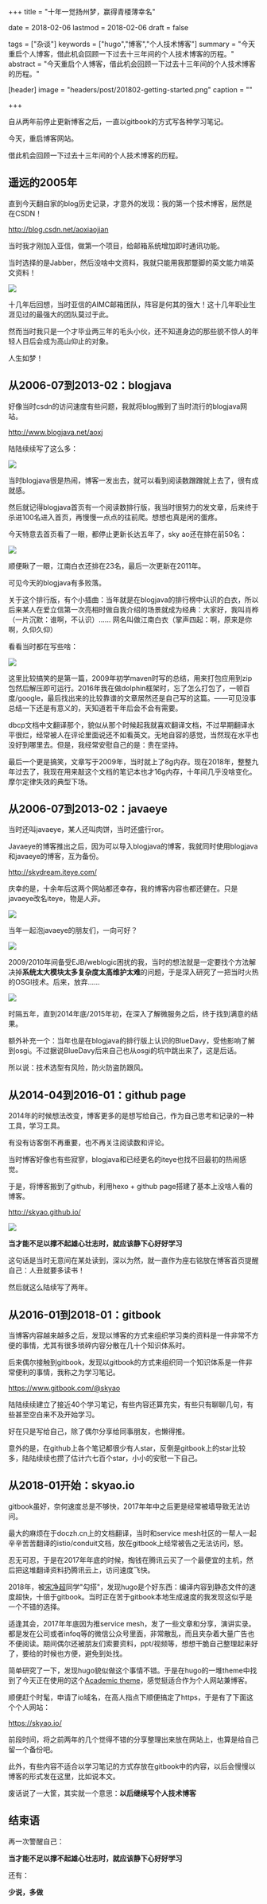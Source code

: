 +++
title = "十年一觉扬州梦，赢得青楼薄幸名"

date = 2018-02-06
lastmod = 2018-02-06
draft = false

tags = ["杂谈"]
keywords = ["hugo","博客","个人技术博客"]
summary = "今天重启个人博客，借此机会回顾一下过去十三年间的个人技术博客的历程。"
abstract = "今天重启个人博客，借此机会回顾一下过去十三年间的个人技术博客的历程。"

[header]
image = "headers/post/201802-getting-started.png"
caption = ""

+++

自从两年前停止更新博客之后，一直以gitbook的方式写各种学习笔记。

今天，重启博客网站。

借此机会回顾一下过去十三年间的个人技术博客的历程。

## 遥远的2005年

直到今天翻自家的blog历史记录，才意外的发现：我的第一个技术博客，居然是在CSDN！

http://blog.csdn.net/aoxiaojian

当时我才刚加入亚信，做第一个项目，给邮箱系统增加即时通讯功能。

当时选择的是Jabber，然后没啥中文资料，我就只能用我那蹩脚的英文能力啃英文资料！

![](images/csdn.jpg)

十几年后回想，当时亚信的AIMC邮箱团队，阵容是何其的强大！这十几年职业生涯见过的最强大的团队莫过于此。

然而当时我只是一个才毕业两三年的毛头小伙，还不知道身边的那些貌不惊人的年轻人日后会成为高山仰止的对象。

人生如梦！

## 从2006-07到2013-02：blogjava

好像当时csdn的访问速度有些问题，我就将blog搬到了当时流行的blogjava网站。

http://www.blogjava.net/aoxj

陆陆续续写了这么多：

![](images/blogjava-3.jpg)

当时blogjava很是热闹，博客一发出去，就可以看到阅读数蹭蹭就上去了，很有成就感。

然后就记得blogjava首页有一个阅读数排行版，我当时很努力的发文章，后来终于杀进100名进入首页，再慢慢一点点的往前爬。想想也真是闲的蛋疼。

今天特意去首页看了一眼，都停止更新长达五年了，sky ao还在排在前50名：

![](images/blogjava.jpg)

顺便瞅了一眼，江南白衣还排在23名，最后一次更新在2011年。

可见今天的blogjava有多败落。

关于这个排行版，有个小插曲：当年就是在blogjava的排行榜中认识的白衣，所以后来某人在爱立信第一次亮相时做自我介绍的场景就成为经典：大家好，我叫肖桦（一片沉默：谁啊，不认识）...... 网名叫做江南白衣（掌声四起：啊，原来是你啊，久仰久仰）

看看当时都在写些啥：

![](images/blogjava-2.jpg)

这里比较搞笑的是第一篇，2009年初学maven时写的总结，用来打包应用到zip包然后解压即可运行。2016年我在做dolphin框架时，忘了怎么打包了，一顿百度/google，最后找出来的比较靠谱的文章居然还是自己写的这篇。——可见没事总结一下还是有意义的，天知道若干年后会不会有需要。

dbcp文档中文翻译那个，貌似从那个时候起我就喜欢翻译文档，不过早期翻译水平很烂，经常被人在评论里面说还不如看英文。无地自容的感觉，当然现在水平也没好到哪里去。但是，我经常安慰自己的是：贵在坚持。

最后一个更是搞笑，文章写于2009年，当时就上了8g内存。现在2018年，整整九年过去了，我现在用来敲这个文档的笔记本也才16g内存，十年间几乎没啥变化。摩尔定律失效的典型下场。

## 从2006-07到2013-02：javaeye

当时还叫javaeye，某人还叫肉饼，当时还盛行ror。

Javaeye的博客推出之后，因为可以导入blogjava的博客，我就同时使用blogjava和javaeye的博客，互为备份。

http://skydream.iteye.com/

庆幸的是，十余年后这两个网站都还幸存，我的博客内容也都还健在。只是javaeye改名iteye，物是人非。

![](images/javaeye.jpg)

当年一起泡javaeye的朋友们，一向可好？

![](images/javaeye-2.jpg)

2009/2010年间备受EJB/weblogic困扰的我，当时的想法就是一定要找个方法解决掉**系统太大模块太多复杂度太高维护太难**的问题，于是深入研究了一把当时火热的OSGI技术。后来，放弃......

![](images/javaeye-3.jpg)

时隔五年，直到2014年底/2015年初，在深入了解微服务之后，终于找到满意的结果。

额外补充一个：当年也是在blogjava的排行版上认识的BlueDavy，受他影响了解到osgi。不过据说BlueDavy后来自己也从osgi的坑中跳出来了，这是后话。

所以说：技术选型有风险，防火防盗防跟风。

## 从2014-04到2016-01：github page

2014年的时候想法改变，博客更多的是想写给自己，作为自己思考和记录的一种工具，学习工具。

有没有访客倒不再重要，也不再关注阅读数和评论。

当时博客好像也有些寂寥，blogjava和已经更名的iteye也找不回最初的热闹感觉。

于是，将博客搬到了github，利用hexo + github page搭建了基本上没啥人看的博客。

http://skyao.github.io/

![](images/github.jpg)

**当才能不足以撑不起雄心壮志时，就应该静下心好好学习**

这句话是当时无意间在某处读到，深以为然，就一直作为座右铭放在博客首页提醒自己：人丑就要多读书！

然后就这么陆续写了两年。

## 从2016-01到2018-01：gitbook

当博客内容越来越多之后，发现以博客的方式来组织学习类的资料是一件非常不方便的事情，尤其有很多琐碎内容分散在几十个知识体系时。

后来偶尔接触到gitbook，发现以gitbook的方式来组织同一个知识体系是一件非常便利的事情，我称之为学习笔记。

https://www.gitbook.com/@skyao

陆陆续续建立了接近40个学习笔记，有些内容还算充实，有些只有聊聊几句，有些甚至空白来不及开始学习。

好在只是写给自己，除了偶尔分享给同事朋友，也懒得推。

意外的是，在github上各个笔记都很少有人star，反倒是gitbook上的star比较多，陆陆续续也攒了估计六七百个star，小小的安慰一下自己。

## 从2018-01开始：skyao.io

gitbook虽好，奈何速度总是不够快，2017年年中之后更是经常被墙导致无法访问。

最大的麻烦在于doczh.cn上的文档翻译，当时和service mesh社区的一帮人一起辛辛苦苦翻译的istio/conduit文档，放在gitbook上经常被告之无法访问，怒。

忍无可忍，于是在2017年年底的时候，掏钱在腾讯云买了一个最便宜的主机，然后把这堆翻译资料扔腾讯云上，访问速度飞快。

2018年，被[宋净超](https://jimmysong.io/)同学"勾搭"，发现hugo是个好东西：编译内容到静态文件的速度超快，十倍于gitbook。当时正在苦于gitbook本地生成速度的我发现这似乎是一个不错的选择。

适逢其会，2017年年底因为推service mesh，发了一些文章和分享，演讲实录。都是发在公司或者infoq等的微信公众号里面，非常散乱，而且夹杂着大量广告也不便阅读。期间偶尔还被朋友们索要资料，ppt/视频等，想想干脆自己整理起来好了，要给的时候也方便，避免到处找。

简单研究了一下，发现hugo貌似做这个事情不错。于是在hugo的一堆theme中找到了今天正在使用的这个[Academic theme](https://sourcethemes.com/academic/)，感觉挺适合作为个人网站兼博客。

顺便赶个时髦，申请了io域名，在高人指点下顺便搞定了https，于是有了下面这个个人网站：

https://skyao.io/

前段时间，将之前两年的几个觉得不错的分享整理出来放在网站上，也算是给自己留一个备份吧。

此外，有些内容不适合以学习笔记的方式存放在gitbook中的内容，以后会慢慢以博客的形式发在这里，比如说本文。

废话说了一大筐，其实就一个意思：**以后继续写个人技术博客**

## 结束语

再一次警醒自己：

**当才能不足以撑不起雄心壮志时，就应该静下心好好学习**

还有：

**少说，多做**

